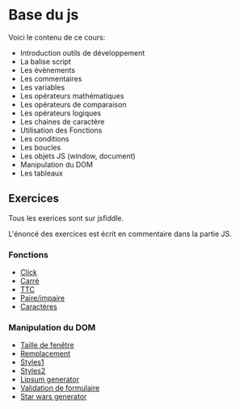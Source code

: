 Base du js
==========

Voici le contenu de ce cours:

- Introduction outils de développement
- La balise script
- Les évènements
- Les commentaires
- Les variables
- Les opérateurs mathématiques
- Les opérateurs de comparaison
- Les opérateurs logiques
- Les chaines de caractère
- Utilisation des Fonctions
- Les conditions
- Les boucles
- Les objets JS (window, document)
- Manipulation du DOM
- Les tableaux

Exercices
---------

Tous les exerices sont sur jsfiddle.

L'énoncé des exercices est écrit en commentaire dans la partie JS.

### Fonctions

- [Click](https://jsfiddle.net/Romz/jeqna2x9/)
- [Carré](https://jsfiddle.net/Romz/p92301xp/)
- [TTC](https://jsfiddle.net/Romz/fyj2vg0k/)
- [Paire/impaire](https://jsfiddle.net/Romz/f0vkyahu/)
- [Caractères](https://jsfiddle.net/Romz/z5g1ckox/)

### Manipulation du DOM

- [Taille de fenêtre](https://jsfiddle.net/Romz/jbpa2dh3/)
- [Remplacement](https://jsfiddle.net/Romz/nqoq3t0s/)
- [Styles1](https://jsfiddle.net/Romz/4fu5ne8c/)
- [Styles2](https://jsfiddle.net/Romz/wgnkx7nu/)
- [Lipsum generator](https://jsfiddle.net/Romz/9L0zp91z/)
- [Validation de formulaire](https://jsfiddle.net/Romz/w9schnmt/)
- [Star wars generator](https://jsfiddle.net/Romz/kkdh2sr6/)
